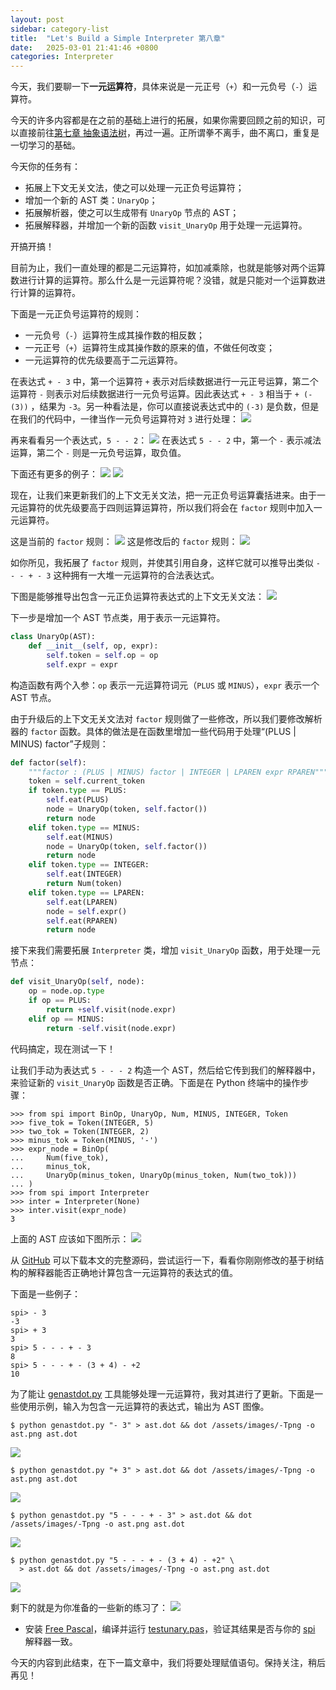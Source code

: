 ```yaml
---
layout: post
sidebar: category-list
title:  "Let's Build a Simple Interpreter 第八章"
date:   2025-03-01 21:41:46 +0800
categories: Interpreter
---
```


今天，我们要聊一下**一元运算符**，具体来说是一元正号（`+`）和一元负号（`-`）运算符。

今天的许多内容都是在之前的基础上进行的拓展，如果你需要回顾之前的知识，可以直接前往[第七章 抽象语法树](第七章%20抽象语法树.md)，再过一遍。正所谓拳不离手，曲不离口，重复是一切学习的基础。

今天你的任务有：
- 拓展上下文无关文法，使之可以处理一元正负号运算符；
- 增加一个新的 AST 类：`UnaryOp`；
- 拓展解析器，使之可以生成带有 `UnaryOp` 节点的 AST；
- 拓展解释器，并增加一个新的函数 `visit_UnaryOp` 用于处理一元运算符。

开搞开搞！

目前为止，我们一直处理的都是二元运算符，如加减乘除，也就是能够对两个运算数进行计算的运算符。那么什么是一元运算符呢？没错，就是只能对一个运算数进行计算的运算符。

下面是一元正负号运算符的规则：
- 一元负号（`-`）运算符生成其操作数的相反数；
- 一元正号（`+`）运算符生成其操作数的原来的值，不做任何改变；
- 一元运算符的优先级要高于二元运算符。

在表达式 `+ - 3` 中，第一个运算符 ` + ` 表示对后续数据进行一元正号运算，第二个运算符 ` - ` 则表示对后续数据进行一元负号运算。因此表达式 `+ - 3` 相当于 `+ (- (3))` ，结果为 `-3`。另一种看法是，你可以直接说表达式中的 `(-3)` 是负数，但是在我们的代码中，一律当作一元负号运算符对 `3` 进行处理：
![](/assets/images/Pasted%20image%2020240904223218.png)

再来看看另一个表达式，`5 - - 2`：
![](/assets/images/Pasted%20image%2020240925211950.png)
在表达式 `5 - - 2` 中，第一个 `-` 表示减法运算，第二个 `-` 则是一元负号运算，取负值。

下面还有更多的例子：
![](/assets/images/Pasted%20image%2020240925212135.png)
![](/assets/images/Pasted%20image%2020240925212139.png)

现在，让我们来更新我们的上下文无关文法，把一元正负号运算囊括进来。由于一元运算符的优先级要高于四则运算运算符，所以我们将会在 `factor` 规则中加入一元运算符。

这是当前的 `factor` 规则：
![](/assets/images/Pasted%20image%2020240925212555.png)
这是修改后的 `factor` 规则：
![](/assets/images/Pasted%20image%2020240925213342.png)

如你所见，我拓展了 `factor` 规则，并使其引用自身，这样它就可以推导出类似 `- - - + - 3` 这种拥有一大堆一元运算符的合法表达式。

下图是能够推导出包含一元正负运算符表达式的上下文无关文法：
![](/assets/images/Pasted%20image%2020241012201616.png)

下一步是增加一个 AST 节点类，用于表示一元运算符。
```python
class UnaryOp(AST):
    def __init__(self, op, expr):
        self.token = self.op = op
        self.expr = expr
```

构造函数有两个入参：`op` 表示一元运算符词元（`PLUS` 或 `MINUS`），`expr` 表示一个 AST 节点。

由于升级后的上下文无关文法对 `factor` 规则做了一些修改，所以我们要修改解析器的 `factor` 函数。具体的做法是在函数里增加一些代码用于处理“(PLUS | MINUS) factor”子规则：
```python
def factor(self):
    """factor : (PLUS | MINUS) factor | INTEGER | LPAREN expr RPAREN"""
    token = self.current_token
    if token.type == PLUS:
        self.eat(PLUS)
        node = UnaryOp(token, self.factor())
        return node
    elif token.type == MINUS:
        self.eat(MINUS)
        node = UnaryOp(token, self.factor())
        return node
    elif token.type == INTEGER:
        self.eat(INTEGER)
        return Num(token)
    elif token.type == LPAREN:
        self.eat(LPAREN)
        node = self.expr()
        self.eat(RPAREN)
        return node
```

接下来我们需要拓展 `Interpreter` 类，增加 `visit_UnaryOp` 函数，用于处理一元节点：
```python
def visit_UnaryOp(self, node):
    op = node.op.type
    if op == PLUS:
        return +self.visit(node.expr)
    elif op == MINUS:
        return -self.visit(node.expr)
```

代码搞定，现在测试一下！

让我们手动为表达式 `5 - - - 2` 构造一个 AST，然后给它传到我们的解释器中，来验证新的 `visit_UnaryOp` 函数是否正确。下面是在 Python 终端中的操作步骤：
```shell
>>> from spi import BinOp, UnaryOp, Num, MINUS, INTEGER, Token
>>> five_tok = Token(INTEGER, 5)
>>> two_tok = Token(INTEGER, 2)
>>> minus_tok = Token(MINUS, '-')
>>> expr_node = BinOp(
...     Num(five_tok),
...     minus_tok,
...     UnaryOp(minus_token, UnaryOp(minus_token, Num(two_tok)))
... )
>>> from spi import Interpreter
>>> inter = Interpreter(None)
>>> inter.visit(expr_node)
3
```

上面的 AST 应该如下图所示：
![](/assets/images/Pasted%20image%2020241012213940.png)

从 [GitHub](https://github.com/rspivak/lsbasi/blob/master/part8/python/spi.py) 可以下载本文的完整源码，尝试运行一下，看看你刚刚修改的基于树结构的解释器能否正确地计算包含一元运算符的表达式的值。

下面是一些例子：
```shell
spi> - 3
-3
spi> + 3
3
spi> 5 - - - + - 3
8
spi> 5 - - - + - (3 + 4) - +2
10
```

为了能让 [genastdot.py](https://github.com/rspivak/lsbasi/blob/master/part8/python/genastdot.py) 工具能够处理一元运算符，我对其进行了更新。下面是一些使用示例，输入为包含一元运算符的表达式，输出为 AST 图像。

```shell
$ python genastdot.py "- 3" > ast.dot && dot /assets/images/-Tpng -o ast.png ast.dot
```
![](/assets/images/Pasted%20image%2020241012214910.png)

```shell
$ python genastdot.py "+ 3" > ast.dot && dot /assets/images/-Tpng -o ast.png ast.dot
```
![](/assets/images/Pasted%20image%2020241012214930.png)

```shell
$ python genastdot.py "5 - - - + - 3" > ast.dot && dot /assets/images/-Tpng -o ast.png ast.dot
```
![](/assets/images/Pasted%20image%2020241012214945.png)

```shell
$ python genastdot.py "5 - - - + - (3 + 4) - +2" \
  > ast.dot && dot /assets/images/-Tpng -o ast.png ast.dot
```
![](/assets/images/Pasted%20image%2020241012215008.png)

剩下的就是为你准备的一些新的练习了：
![](/assets/images/Pasted%20image%2020241012215044.png)
- 安装 [Free Pascal](http://www.freepascal.org/)，编译并运行 [testunary.pas](https://github.com/rspivak/lsbasi/blob/master/part8/python/testunary.pas)，验证其结果是否与你的 [spi](https://github.com/rspivak/lsbasi/blob/master/part8/python/spi.py) 解释器一致。

今天的内容到此结束，在下一篇文章中，我们将要处理赋值语句。保持关注，稍后再见！
